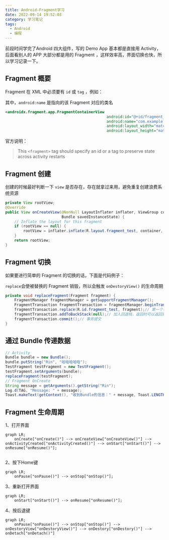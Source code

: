 ```yaml
---
title: Android-Fragment学习
date: 2022-09-14 19:52:03
category: 学习笔记
tags:
  - Android
  - 编程
---
```


前段时间学完了Android 四大组件，写的 Demo App 基本都是直接用 Activity，后面看别人的 APP 大部分都是用的 Fragment ，这样效率高，界面切换也快，所以学习记录一下。

## Fragment 概要

Fragment 在 XML 中必须要有 `id` 或 `tag` ，例如：

其中，`android:name` 是指向的该 Fragment 对应的类名

```xml
<androidx.fragment.app.FragmentContainerView
                                             android:id="@+id/fragment_test"
                                             android:name="com.example.learn_825.TestFragment"
                                             android:layout_width="match_parent"
                                             android:layout_height="match_parent" />
```

官方说明：

> This `<fragment>` tag should specify an id or a tag to preserve state across activity restarts

## Fragment 创建

创建的时候最好判断一下 `view` 是否存在，存在就拿过来用，避免重复创建浪费系统资源

```java
private View rootView;
@Override
public View onCreateView(@NonNull LayoutInflater inflater, ViewGroup container,
                         Bundle savedInstanceState) {
    // Inflate the layout for this fragment
    if (rootView == null) {
        rootView = inflater.inflate(R.layout.fragment_test, container, false);
    }
    return rootView;
}
```

## Fragment 切换

如果要进行简单的 Fragment 的切换的话，下面是代码例子：

`replace`会使被替换的 Fragment 销毁，所以会触发 `onDestoryView()` 的生命周期

```java
private void replaceFragment(Fragment fragment) {
    FragmentManager fragmentManager = getSupportFragmentManager();
    FragmentTransaction fragmentTransaction = fragmentManager.beginTransaction();
    fragmentTransaction.replace(R.id.fragment_test, fragment);// 第一个参数是Fragment容器的id，第二个参数是要替换的fragment
    fragmentTransaction.addToBackStack(null);// 加入回退栈，返回时可以返回到上一个Fragment而不是直接退出Activity
    fragmentTransaction.commit();// 事务提交
}
```

## 通过 Bundle 传递数据

```java
// Activity
Bundle bundle = new Bundle();
bundle.putString("Rin", "哈哈哈哈哈");
TestFragment testFragment = new TestFragment();
testFragment.setArguments(bundle);
replaceFragment(testFragment);
// Fragment OnCreate
String message = getArguments().getString("Rin");
Log.d(TAG, "Message: " + message);
Toast.makeText(getContext(), "收到Bundle的信息：" + message, Toast.LENGTH_SHORT).show();
```

## Fragment 生命周期

1、打开界面

```mermaid
graph LR;
	onCreate["onCreate()"] --> onCreateView["onCreateView()"] --> onActivityCreated["onActivityCreated()"] --> onStart["onStart()"] --> onResume["onResume()"];
	
```

2、按下Home键

```mermaid
graph LR;
	onPause["onPause()"] --> onStop["onStop()"];
```

3、重新打开界面

```mermaid
graph LR;
	onStart["onStart()"] --> onResume["onResume()"];
```

4、按后退键

```mermaid
graph LR;
	onPause["onPause()"] --> onStop["onStop()"] --> onDestoryView["onDestoryView()"] --> onDestory["onDestory()"] --> onDetach["onDetach()"]
```